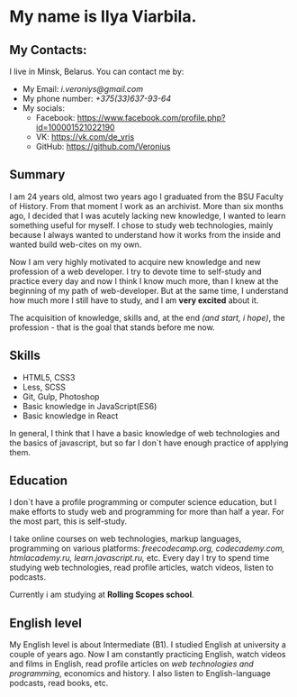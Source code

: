 # My name is Ilya Viarbila.
## My Contacts:
I live in Minsk, Belarus.
You can contact me by:
- My Email: _i.veroniys@gmail.com_
- My phone number: _+375(33)637-93-64_
- My socials: 
  - Facebook: https://www.facebook.com/profile.php?id=100001521022190
  - VK: https://vk.com/de_vris
  - GitHub: https://github.com/Veronius
## Summary
I am 24 years old, almost two years ago I graduated from the BSU Faculty of History. From that moment I work as an archivist. More than six months ago, I decided that I was acutely lacking new knowledge, I wanted to learn something useful for myself. I chose to study web technologies, mainly because I always wanted to understand how it works from the inside and wanted build web-cites on my own.

Now I am very highly motivated to acquire new knowledge and new profession of a web developer. I try to devote time to self-study and practice every day and now I think I know much more, than I knew at the beginning of my path of web-developer. But at the same time, I understand how much more I still have to study, and I am **very excited** about it. 

The acquisition of knowledge, skills and, at the end _(and start, i hope)_, the profession - that is the goal that stands before me now.

## Skills
 - HTML5, CSS3
 - Less, SCSS
 - Git, Gulp, Photoshop
 - Basic knowledge in JavaScript(ES6) 
 - Basic knowledge in React 
 
 In general, I think that I have a basic knowledge of web technologies and the basics of javascript, but so far I don`t have enough practice of applying them.
## Education
I don`t have a profile programming or computer science education, but I make efforts to study web and programming for more than half a year. For the most part, this is self-study. 

I take online courses on web technologies, markup languages, programming on various platforms: _freecodecamp.org, codecademy.com, htmlacademy.ru, learn.javascript.ru,_ etc. Every day I try to spend time studying web technologies, read profile articles, watch videos, listen to podcasts.

Currently i am studying at **Rolling Scopes school**.
## English level
My English level is about Intermediate (B1). I studied English at university a couple of years ago. Now I am constantly practicing English, watch videos and films in English, read profile articles on _web technologies and programming_, economics and history. I also listen to English-language podcasts, read books, etc.